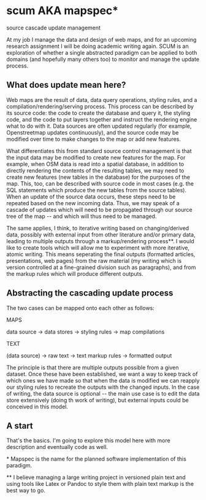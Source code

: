 scum AKA mapspec*
================

source cascade update management

At my job I manage the data and design of web maps, and for an upcoming research assignment I will be doing academic writing again. SCUM is an exploration of whether a single abstracted paradigm can be applied to both domains (and hopefully many others too) to monitor and manage the update process.

What does update mean here?
---------------------------

Web maps are the result of data, data query operations, styling rules, and a compilation/rendering/serving process. This process can be described by its source code: the code to create the database and query it, the styling code, and the code to put layers together and instruct the rendering engine what to do with it. Data sources are often updated regularly (for example, Openstreetmap updates continuously), and the source code may be modified over time to make changes to the map or add new features.

What differentiates this from standard source control management is that the input data may be modified to create new features for the map. For example, when OSM data is read into a spatial database, in addition to directly rendering the contents of the resulting tables, we may need to create new features (new tables in the database) for the purposes of the map. This, too, can be described with source code in most cases (e.g. the SQL statements which produce the new tables from the source tables). When an update of the source data occurs, these steps need to be repeated based on the new incoming data. Thus, we may speak of a cascade of updates which will need to be propagated through our source tree of the map -- and which will thus need to be managed.

The same applies, I think, to iterative writing based on changing/derived data, possibly with external input from other literature and/or primary data, leading to multiple outputs through a markup/rendering process\*\*. I would like to create tools which will allow me to experiment with more iterative, atomic writing. This means seperating the final outputs (formatted articles, presentations, web pages) from the raw material (my writing which is version controlled at a fine-grained division such as paragraphs), and from the markup rules which will produce different outputs.

Abstracting the cascading update process
----------------------------------------

The two cases can be mapped onto each other as follows:

MAPS

data source     ->      data stores     ->      styling rules       ->      map compilations

TEXT

(data source)   ->      raw text        ->      text markup rules   ->      formatted output

The principle is that there are multiple outputs possible from a given dataset. Once these have been established, we want a way to keep track of which ones we have made so that when the data is modified we can reapply our styling rules to recreate the outputs with the changed inputs. In the case of writing, the data source is optional -- the main use case is to edit the data store extensively (doing th work of writing), but external inputs could be conceived in this model.

A start
-------

That's the basics. I'm going to explore this model here with more description and eventually code as well.

\* Mapspec is the name for the planned software implementation of this paradigm.

\*\* I believe managing a large writing project in versioned plain text and using tools like Latex or Pandoc to style them with plain text markup is the best way to go.
